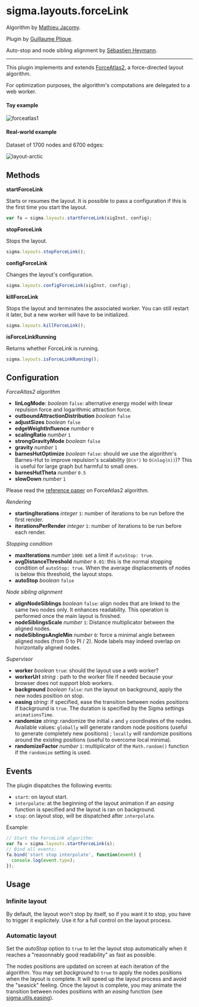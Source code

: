 sigma.layouts.forceLink
========================

Algorithm by [Mathieu Jacomy](https://github.com/jacomyma).

Plugin by [Guillaume Plique](https://github.com/Yomguithereal).

Auto-stop and node sibling alignment by [Sébastien Heymann](https://github.com/sheymann).

---

This plugin implements and extends [ForceAtlas2](http://www.plosone.org/article/info%3Adoi%2F10.1371%2Fjournal.pone.0098679), a force-directed layout algorithm.

For optimization purposes, the algorithm's computations are delegated to a web worker.

#### Toy example

![forceatlas1](https://github.com/Linkurious/linkurious.js/wiki/media/forceatlas1.gif)

#### Real-world example

Dataset of 1700 nodes and 6700 edges:

![layout-arctic](https://github.com/Linkurious/linkurious.js/wiki/media/layout-arctic.gif)

## Methods

**startForceLink**

Starts or resumes the layout. It is possible to pass a configuration if this is the first time you start the layout.

```js
var fa = sigma.layouts.startForceLink(sigInst, config);
```

**stopForceLink**

Stops the layout.

```js
sigma.layouts.stopForceLink();
```

**configForceLink**

Changes the layout's configuration.

```js
sigma.layouts.configForceLink(sigInst, config);
```

**killForceLink**

Stops the layout and terminates the associated worker. You can still restart it later, but a new worker will have to be initialized.

```js
sigma.layouts.killForceLink();
```

**isForceLinkRunning**

Returns whether ForceLink is running.

```js
sigma.layouts.isForceLinkRunning();
```

## Configuration

*ForceAtlas2 algorithm*

* **linLogMode**: *boolean* `false`: alternative energy model with linear repulsion force and logarithmic attraction force.
* **outboundAttractionDistribution** *boolean* `false`
* **adjustSizes** *boolean* `false`
* **edgeWeightInfluence** *number* `0`
* **scalingRatio** *number* `1`
* **strongGravityMode** *boolean* `false`
* **gravity** *number* `1`
* **barnesHutOptimize** *boolean* `false`: should we use the algorithm's Barnes-Hut to improve repulsion's scalability (`O(n²)` to `O(nlog(n))`)? This is useful for large graph but harmful to small ones.
* **barnesHutTheta** *number* `0.5`
* **slowDown** *number* `1`

Please read the [reference paper](http://journals.plos.org/plosone/article?id=10.1371/journal.pone.0098679) on ForceAtlas2 algorithm.

*Rendering*

* **startingIterations** *integer* `1`: number of iterations to be run before the first render.
* **iterationsPerRender** *integer* `1`: number of iterations to be run before each render.

*Stopping condition*

* **maxIterations** *number* `1000`: set a limit if `autoStop: true`.
* **avgDistanceThreshold** *number* `0.01`: this is the normal stopping condition of `autoStop: true`. When the average displacements of nodes is below this threshold, the layout stops.
* **autoStop** *boolean* `false`

*Node sibling alignment*

* **alignNodeSiblings** *boolean* `false`: align nodes that are linked to the same two nodes only. It enhances readability. This operation is performed once the main layout is finished.
* **nodeSiblingsScale** *number* `1`: Distance multiplicator between the aligned nodes.
* **nodeSiblingsAngleMin** *number* `0`: force a minimal angle between aligned nodes (from 0 to PI / 2). Node labels may indeed overlap on horizontally aligned nodes.

*Supervisor*

* **worker** *boolean* `true`: should the layout use a web worker?
* **workerUrl** *string* : path to the worker file if needed because your browser does not support blob workers.
* **background** *boolean* `false`: run the layout on background, apply the new nodes position on stop.
* **easing** *string*: if specified, ease the transition between nodes positions if background is `true`. The duration is specified by the Sigma settings `animationsTime`.
* **randomize** *string*: randomize the initial `x` and `y` coordinates of the nodes. Available values: `globally` will generate random node positions (useful to generate completely new positions) ; `locally` will randomize positions around the existing positions (useful to overcome local minima).
* **randomizeFactor** *number* `1`: multiplicator of the `Math.random()` function if the `randomize` setting is used.

## Events

The plugin dispatches the following events:

- `start`: on layout start.
- `interpolate`: at the beginning of the layout animation if an *easing* function is specified and the layout is ran on background.
- `stop`: on layout stop, will be dispatched after `interpolate`.

Example:

```js
// Start the ForceLink algorithm:
var fa = sigma.layouts.startForceLink(s);
// Bind all events:
fa.bind('start stop interpolate', function(event) {
  console.log(event.type);
});
```

## Usage

### Infinite layout

By default, the layout won't stop by itself, so if you want it to stop, you have to trigger it explicitely. Use it for a full control on the layout process.

### Automatic layout

Set the *autoStop* option to `true` to let the layout stop automatically when it reaches a "reasonnably good readability" as fast as possible.

The nodes positions are updated on screen at each iteration of the algorithm. You may set *background* to `true` to apply the nodes positions when the layout is complete. It will speed up the layout process and avoid the "seasick" feeling. Once the layout is complete, you may animate the transition between nodes positions with an *easing* function (see [sigma.utils.easing](../../src/utils/sigma.utils.js)).
